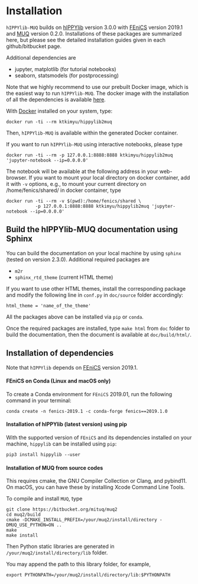 # Installation

`hIPPYlib-MUQ` builds on [hIPPYlib](https://github.com/hippylib/hippylib)
version 3.0.0 with [FEniCS](https://fenicsproject.org/) version 2019.1 and
[MUQ](https://bitbucket.org/mituq/muq2/src/master/) version 0.2.0.
Installations of these packages are summarized here, but please see the
detailed installation guides given in each github/bitbucket page.

Additional dependencies are 

- jupyter, matplotlib (for tutorial notebooks)
- seaborn, statsmodels (for postprocessing)

Note that we highly recommend to use our prebuilt Docker image, which is the
easiest way to run `hIPPYlib-MUQ`. The docker image with the installation of
all the dependencies is available
[here](https://hub.docker.com/r/ktkimyu/hippylib2muq).

With [Docker](https://www.docker.com/) installed on your system, type: 
```
docker run -ti --rm ktkimyu/hippylib2muq
```
Then, `hIPPYlib-MUQ` is available within the generated Docker container.

If you want to run `hIPPYlib-MUQ` using interactive notebooks, please type

``` 
docker run -ti --rm -p 127.0.0.1:8888:8888 ktkimyu/hippylib2muq 'jupyter-notebook --ip=0.0.0.0' 
``` 
The notebook will be available at the following address in your web-browser.
If you want to mount your local directory on docker container, add it with `-v`
options, e.g., to mount your current directory on /home/fenics/shared/ in
docker container, type
``` 
docker run -ti --rm -v $(pwd):/home/fenics/shared \ 
           -p 127.0.0.1:8888:8888 ktkimyu/hippylib2muq 'jupyter-notebook --ip=0.0.0.0' 
```

## Build the hIPPYlib-MUQ documentation using Sphinx

You can build the documentation on your local machine by using `sphinx`
(tested on version 2.3.0).
Additional required packages are
- `m2r`
- `sphinx_rtd_theme` (current HTML theme)

If you want to use other HTML themes, install the corresponding package and
modify the following line in `conf.py` in `doc/source` folder accordingly:
```
html_theme = 'name_of_the_theme'
```

All the packages above can be installed via `pip` or `conda`.

Once the required packages are installed, type `make html` from `doc` folder to
build the documentation, then the document is available at
`doc/build/html/`.

## Installation of dependencies

Note that `hIPPYlib` depends on [FEniCS](https://fenicsproject.org/) version 2019.1.

#### FEniCS on Conda (Linux and macOS only)

To create a Conda environment for `FEniCS` 2019.01, run the following command in 
your terminal:

```
conda create -n fenics-2019.1 -c conda-forge fenics==2019.1.0
```

#### Installation of hIPPYlib (latest version) using pip

With the supported version of `FEniCS` and its dependencies installed on your
machine, `hippylib` can be installed using `pip`:
```
pip3 install hippylib --user
```


#### Installation of MUQ from source codes

This requires cmake, the GNU Compiler Collection or Clang, and pybind11.
On macOS, you can have these by installing Xcode Command Line Tools. 

To compile and install `MUQ`, type

```
git clone https://bitbucket.org/mituq/muq2
cd muq2/build
cmake -DCMAKE_INSTALL_PREFIX=/your/muq2/install/directory -DMUQ_USE_PYTHON=ON ..
make
make install
```

Then Python static libraries are generated in `/your/muq2/install/directory/lib` folder.

You may append the path to this library folder, for example,

```
export PYTHONPATH=/your/muq2/install/directory/lib:$PYTHONPATH
```
